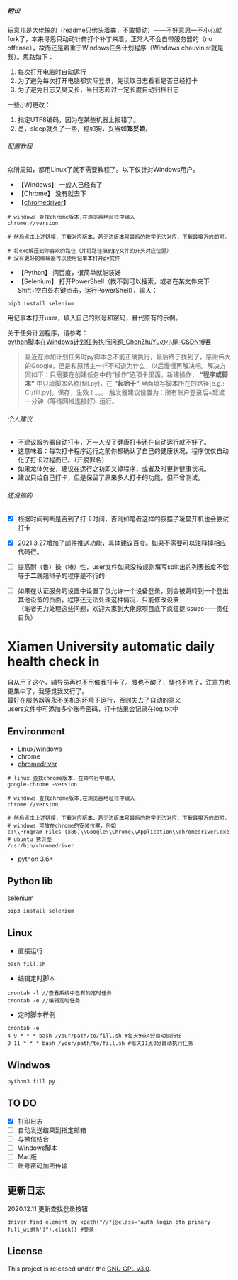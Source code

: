 ##### 附识

玩意儿是大佬搞的（readme只佛头着粪，不敢擅动）——不好意思一不小心就fork了，本来寻思只动动针黹打个补丁来着。正常人不会自带服务器的（no offense），故而还是着重于Windows任务计划程序（Windows chauvinist就是我）。思路如下：
1. 每次打开电脑时自动运行
2. 为了避免每次打开电脑都实际登录，先读取日志看看是否已经打卡
3. 为了避免日志又臭又长，当日志超过一定长度自动归档日志

一些小的更改：
1. 指定UTF8编码，因为在某些机器上报错了。
2. 怂，sleep就久了一些，稳如狗，妥当如**郑妥娘**。
###### 配置教程

众所周知，都用Linux了就不需要教程了。以下仅针对Windows用户。<br>

* 【Windows】 一般人已经有了 <br>
* 【Chrome】 没有就去下<br>
* 【[chromedriver](http://npm.taobao.org/mirrors/chromedriver/)】 <br>

```
# windows 查找chrome版本,在浏览器地址栏中输入
chrome://version

# 然后点击上述链接，下载对应版本，若无法版本号最后的数字无法对应，下载最接近的即可。

# 将exe解压到你喜欢的路径（并将路径填到py文件的开头对应位置）
# 没有更好的编辑器可以使用记事本打开py文件

```
* 【Python】 问百度，很简单就能装好
* 【Selenium】
打开PowerShell（找不到可以搜索，或者在某文件夹下Shift+空白处右键点击，运行PowerShell），输入：
```
pip3 install selenium
```
用记事本打开user，填入自己的账号和密码，替代原有的示例。

关于任务计划程序，请参考：<br>
[python脚本在Windows计划任务执行问题_ChenZhuYuの小屋-CSDN博客](https://blog.csdn.net/chenzhuyu/article/details/50363873)
> 最近在添加计划任务时py脚本总不能正确执行，最后终于找到了，感谢伟大的Google，但是和原博主一样不知道为什么，以后慢慢再解决吧。解决方案如下：只需要在创建任务中的“操作”选项卡里面，新建操作， **“程序或脚本”** 中只填脚本名称[fill.py]，在 **“起始于”** 里面填写脚本所在的路径[e.g.: C:/fill.py]。保存，生效！。。。
触发器建议设置为：所有账户登录后+延迟一分钟（等待网络连接好）运行。

###### 个人建议

- 不建议服务器自动打卡，万一人没了健康打卡还在自动运行就不好了。
- 这意味着：每次打卡程序运行之前你都确认了自己的健康状况，程序仅仅自动化了打卡过程而已。（开脱罪名）
- 如果龙体欠安，建议在运行之初即叉掉程序，或者及时更新健康状况。
- 建议只给自己打卡，但是保留了原来多人打卡的功能，但不曾测试。

###### 还没搞的
- [x] 根据时间判断是否到了打卡时间，否则如笔者这样的夜猫子凌晨开机也会尝试打卡
- [x] 2021.3.27增加了邮件推送功能，具体建议百度。如果不需要可以注释掉相应代码行。
- [ ] 提高耐（鲁）操（棒）性，user文件如果没按规则填写split出的列表长度不恰等于**二**就翘辫子的程序是不行的
- [ ] 如果在认证服务的设置中设置了仅允许一个设备登录，则会被跳转到一个登出其他设备的页面，程序还无法处理这种情况，只能修改设置<br>
（笔者无力处理这些问题，欢迎大家到大佬原项目底下疯狂提issues——责任自负）



# Xiamen University automatic daily health check in 
自从用了这个，辅导员再也不用催我打卡了。腰也不酸了，腿也不疼了，注意力也更集中了，我感觉我又行了。<br>
最好在服务器等永不关机的环境下运行，否则失去了自动的意义<br>
users文件中可添加多个账号密码，打卡结果会记录在log.txt中<br>

## Environment
* Linux/windows <br>
* chrome <br>
* [chromedriver](http://npm.taobao.org/mirrors/chromedriver/) <br>
```
# linux 查找chrome版本，在命令行中输入
google-chrome -version

# windows 查找chrome版本,在浏览器地址栏中输入
chrome://version

# 然后点击上述链接，下载对应版本，若无法版本号最后的数字无法对应，下载最接近的即可。
# windows 可放在chrome的安装位置，例如
c:\\Program Files (x86)\\Google\\Chrome\\Application\\chromedriver.exe
# ubuntu 拷贝至
/usr/bin/chromedriver
```

* python 3.6+ <br>

## Python lib
selenium <br>
```
pip3 install selenium
```
## Linux
* 直接运行
```
bash fill.sh 
```

* 编辑定时脚本
```
crontab -l //查看系统中已有的定时任务
crontab -e //编辑定时任务
```

* 定时脚本样例
```
crontab -e
4 9 * * * bash /your/path/to/fill.sh #每天9点4分自动执行任
0 11 * * * bash /your/path/to/fill.sh #每天11点0分自动执行任务
```

## Windwos
```
python3 fill.py
```
## TO DO
- [x] 打印日志 <br>
- [ ] 自动发送结果到指定邮箱 <br>
- [ ] 与微信结合<br>
- [ ] Windows脚本<br>
- [ ] Mac版<br>
- [ ] 账号密码加密传输<br>

## 更新日志
2020.12.11 更新查找登录按钮
```
driver.find_element_by_xpath("//*[@class='auth_login_btn primary full_width']").click() #登录
```
## License

This project is released under the [GNU GPL v3.0](LICENSE).
